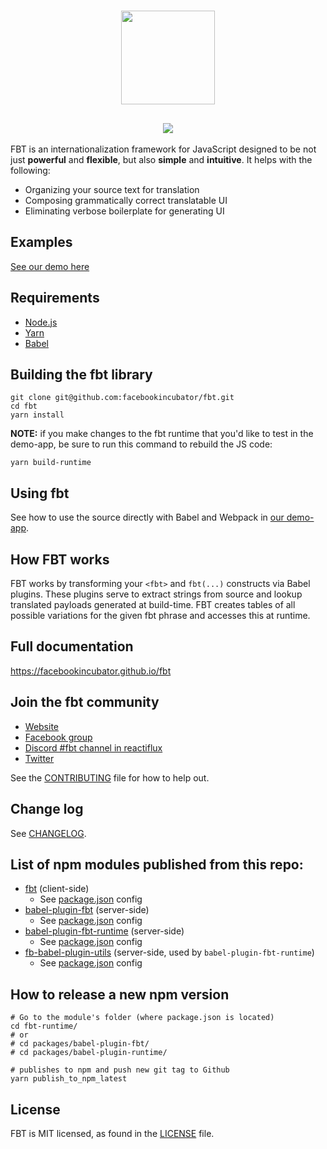 <h1 align="center">
  <img src="https://facebookincubator.github.io/fbt/img/fbt.png" height="150" width="150"/>
</h1>

<h2 align="center">
  <a href="https://travis-ci.com/facebookincubator/fbt">
    <img src="https://travis-ci.com/facebookincubator/fbt.svg?branch=master" />
  </a>
</h2>

FBT is an internationalization framework for JavaScript designed to be not just **powerful** and **flexible**, but also **simple** and **intuitive**.  It helps with the following:
* Organizing your source text for translation
* Composing grammatically correct translatable UI
* Eliminating verbose boilerplate for generating UI

## Examples
[See our demo here](demo-app/src/example/Example.react.js)

## Requirements
* [Node.js](https://nodejs.org/)
* [Yarn](https://yarnpkg.com/)
* [Babel](https://babeljs.io/)

## Building the fbt library
```
git clone git@github.com:facebookincubator/fbt.git
cd fbt
yarn install
```

**NOTE:** if you make changes to the fbt runtime that you'd like to
test in the demo-app, be sure to run this command to rebuild the JS code:

```
yarn build-runtime
```

## Using fbt
See how to use the source directly with Babel and Webpack in [our demo-app](demo-app#babelwebpackreact-oss-fbt-demo).

## How FBT works
FBT works by transforming your `<fbt>` and `fbt(...)` constructs via
Babel plugins.  These plugins serve to extract strings from source and
lookup translated payloads generated at build-time.  FBT creates tables
of all possible variations for the given fbt phrase and accesses this
at runtime.

## Full documentation
https://facebookincubator.github.io/fbt

## Join the fbt community
* [Website](https://facebookincubator.github.io/fbt)
* [Facebook group](https://www.facebook.com/groups/498204277369868)
* [Discord #fbt channel in reactiflux](https://discord.gg/cQvXZr5)
* [Twitter](https://twitter.com/fbt_js)

See the [CONTRIBUTING](CONTRIBUTING.md) file for how to help out.

## Change log
See [CHANGELOG](CHANGELOG.md).

## List of npm modules published from this repo:

- [fbt](https://www.npmjs.com/package/fbt) (client-side)
  - See [package.json](packages/fbt/package.json) config
- [babel-plugin-fbt](https://www.npmjs.com/package/babel-plugin-fbt) (server-side)
  - See [package.json](packages/babel-plugin-fbt/package.json) config
- [babel-plugin-fbt-runtime](https://www.npmjs.com/package/babel-plugin-fbt-runtime) (server-side)
  - See [package.json](packages/babel-plugin-fbt-runtime/package.json) config
- [fb-babel-plugin-utils](https://www.npmjs.com/package/fb-babel-plugin-utils) (server-side, used by `babel-plugin-fbt-runtime`)
  - See [package.json](packages/fb-babel-plugin-utils/package.json) config

## How to release a new npm version

```
# Go to the module's folder (where package.json is located)
cd fbt-runtime/
# or
# cd packages/babel-plugin-fbt/
# cd packages/babel-plugin-runtime/

# publishes to npm and push new git tag to Github
yarn publish_to_npm_latest
```

## License
FBT is MIT licensed, as found in the [LICENSE](LICENSE) file.
